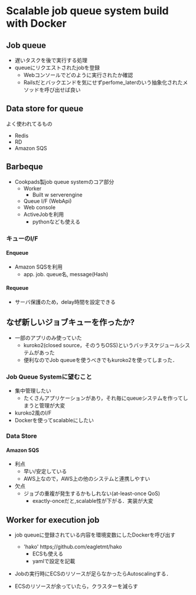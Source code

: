 # Scalable job queue system build with Docker

## Job queue

* 遅いタスクを後で実行する処理
* queueにリクエストされたjobを登録
  * Webコンソールでどのように実行されたか確認
  * Railsだとバックエンドを気にせずperfome_laterのいう抽象化されたメソッドを呼び出せば良い

## Data store for queue

よく使われてるもの

* Redis
* RD
* Amazon SQS

## Barbeque

* Cookpads製job queue systemのコア部分
  * Worker
    * Built w serverengine
  * Queue I/F (WebApi)
  * Web console
  * ActiveJobを利用
    * pythonなども使える

### キューのI/F

#### Enqueue

  * Amazon SQSを利用
    * app. job. queue名, message(Hash)

#### Requeue

* サーバ保護のため，delay時間を設定できる

## なぜ新しいジョブキューを作ったか?

* 一部のアプリのみ使っていた
  * kuroko2(closed source，そのうちOSS)というバッチスケジュールシステムがあった
  * 便利なのでJob queueを使うべきでもkuroko2を使ってしまった．

### Job Queue Systemに望むこと

* 集中管理したい
  * たくさんアプリケーションがあり，それ毎にqueueシステムを作ってしまうと管理が大変
* kuroko2風のI/F
* Dockerを使ってscalableにしたい

### Data Store

#### Amazon SQS

* 利点
  * 早い/安定している
  * AWS上なので，AWS上の他のシステムと連携しやすい
* 欠点
  * ジョブの重複が発生するかもしれない(at-least-once QoS)
    * exactly-onceだと,scalable性が下がる．実装が大変

## Worker for execution job

* job queueに登録されている内容を環境変数にしたDockerを呼び出す
  * 'hako' https;//github.com/eagletmt/hako
    * ECSも使える
    * yamlで設定を記載

* Jobの実行時にECSのリソースが足らなかったらAutoscalingする．
* ECSのリソースが余っていたら，クラスターを減らす

